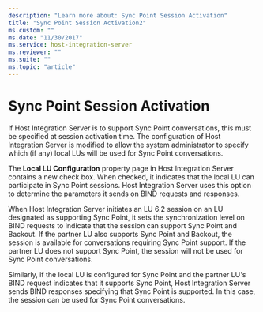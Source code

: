 ```yaml
---
description: "Learn more about: Sync Point Session Activation"
title: "Sync Point Session Activation2"
ms.custom: ""
ms.date: "11/30/2017"
ms.service: host-integration-server
ms.reviewer: ""
ms.suite: ""
ms.topic: "article"
---
```

# Sync Point Session Activation
If Host Integration Server is to support Sync Point conversations, this must be specified at session activation time. The configuration of Host Integration Server is modified to allow the system administrator to specify which (if any) local LUs will be used for Sync Point conversations.  
  
 The **Local LU Configuration** property page in Host Integration Server contains a new check box. When checked, it indicates that the local LU can participate in Sync Point sessions. Host Integration Server uses this option to determine the parameters it sends on BIND requests and responses.  
  
 When Host Integration Server initiates an LU 6.2 session on an LU designated as supporting Sync Point, it sets the synchronization level on BIND requests to indicate that the session can support Sync Point and Backout. If the partner LU also supports Sync Point and Backout, the session is available for conversations requiring Sync Point support. If the partner LU does not support Sync Point, the session will not be used for Sync Point conversations.  
  
 Similarly, if the local LU is configured for Sync Point and the partner LU's BIND request indicates that it supports Sync Point, Host Integration Server sends BIND responses specifying that Sync Point is supported. In this case, the session can be used for Sync Point conversations.
